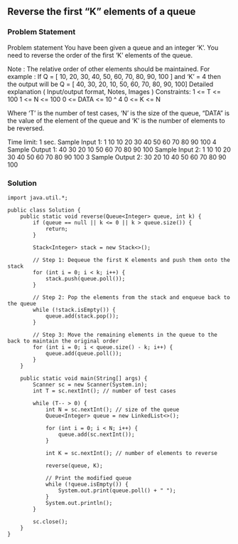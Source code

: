 ## Reverse the first “K” elements of a queue

### Problem Statement

Problem statement
You have been given a queue and an integer ‘K’. You need to reverse the order of the first ‘K’ elements of the queue.

Note :
The relative order of other elements should be maintained.
For example :
If Q = [ 10, 20, 30, 40, 50, 60, 70, 80, 90, 100 ]
and ‘K’ = 4 
then the output will be
Q = [ 40, 30, 20, 10, 50, 60, 70, 80, 90, 100]
Detailed explanation ( Input/output format, Notes, Images )
Constraints:
1 <= T <= 100
1 <= N <= 100
0 <= DATA <= 10 ^ 4
0 <= K <= N

Where ‘T’ is the number of test cases, ‘N’ is the size of the queue, “DATA” is the value of the element of the queue and ‘K’ is the number of elements to be reversed.

Time limit: 1 sec.
Sample Input 1:
1
10
10 20 30 40 50 60 70 80 90 100
4
Sample Output 1:
40 30 20 10 50 60 70 80 90 100
Sample Input 2:
1
10
10 20 30 40 50 60 70 80 90 100
3
Sample Output 2:
30 20 10 40 50 60 70 80 90 100 


### Solution


```
import java.util.*;

public class Solution {
    public static void reverse(Queue<Integer> queue, int k) {
        if (queue == null || k <= 0 || k > queue.size()) {
            return;
        }

        Stack<Integer> stack = new Stack<>();
        
        // Step 1: Dequeue the first K elements and push them onto the stack
        for (int i = 0; i < k; i++) {
            stack.push(queue.poll());
        }
        
        // Step 2: Pop the elements from the stack and enqueue back to the queue
        while (!stack.isEmpty()) {
            queue.add(stack.pop());
        }
        
        // Step 3: Move the remaining elements in the queue to the back to maintain the original order
        for (int i = 0; i < queue.size() - k; i++) {
            queue.add(queue.poll());
        }
    }

    public static void main(String[] args) {
        Scanner sc = new Scanner(System.in);
        int T = sc.nextInt(); // number of test cases

        while (T-- > 0) {
            int N = sc.nextInt(); // size of the queue
            Queue<Integer> queue = new LinkedList<>();
            
            for (int i = 0; i < N; i++) {
                queue.add(sc.nextInt());
            }
            
            int K = sc.nextInt(); // number of elements to reverse
            
            reverse(queue, K);

            // Print the modified queue
            while (!queue.isEmpty()) {
                System.out.print(queue.poll() + " ");
            }
            System.out.println();
        }

        sc.close();
    }
}
```